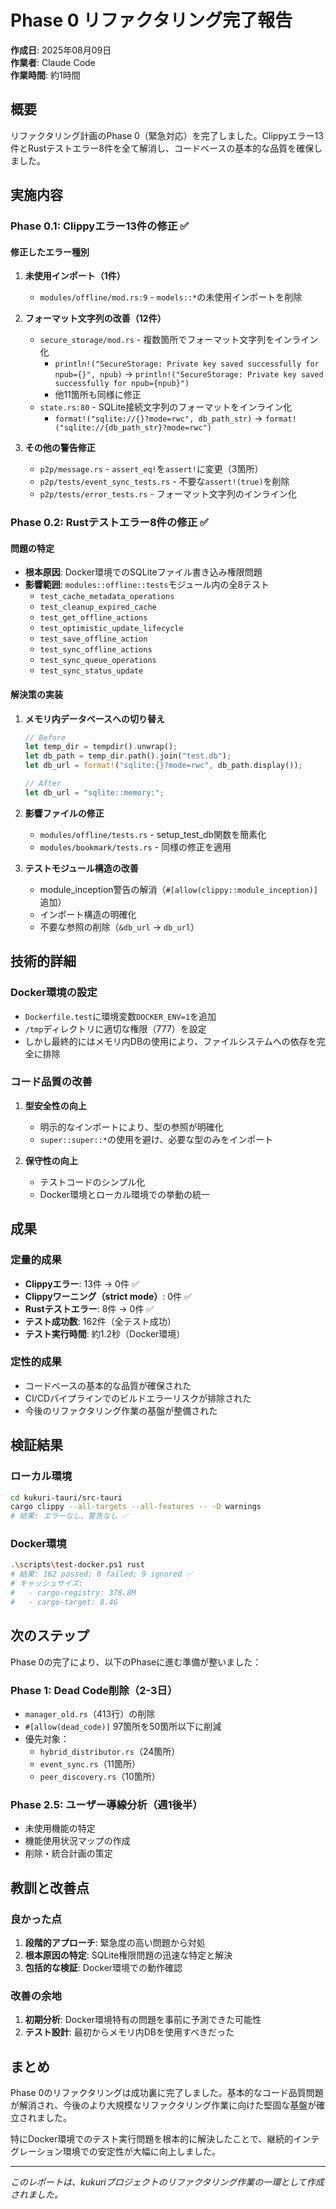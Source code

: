 # Phase 0 リファクタリング完了報告

**作成日**: 2025年08月09日  
**作業者**: Claude Code  
**作業時間**: 約1時間  

## 概要
リファクタリング計画のPhase 0（緊急対応）を完了しました。Clippyエラー13件とRustテストエラー8件を全て解消し、コードベースの基本的な品質を確保しました。

## 実施内容

### Phase 0.1: Clippyエラー13件の修正 ✅

#### 修正したエラー種別
1. **未使用インポート（1件）**
   - `modules/offline/mod.rs:9` - `models::*`の未使用インポートを削除

2. **フォーマット文字列の改善（12件）**
   - `secure_storage/mod.rs` - 複数箇所でフォーマット文字列をインライン化
     - `println!("SecureStorage: Private key saved successfully for npub={}", npub)` → `println!("SecureStorage: Private key saved successfully for npub={npub}")`
     - 他11箇所も同様に修正
   - `state.rs:80` - SQLite接続文字列のフォーマットをインライン化
     - `format!("sqlite://{}?mode=rwc", db_path_str)` → `format!("sqlite://{db_path_str}?mode=rwc")`

3. **その他の警告修正**
   - `p2p/message.rs` - `assert_eq!`を`assert!`に変更（3箇所）
   - `p2p/tests/event_sync_tests.rs` - 不要な`assert!(true)`を削除
   - `p2p/tests/error_tests.rs` - フォーマット文字列のインライン化

### Phase 0.2: Rustテストエラー8件の修正 ✅

#### 問題の特定
- **根本原因**: Docker環境でのSQLiteファイル書き込み権限問題
- **影響範囲**: `modules::offline::tests`モジュール内の全8テスト
  - `test_cache_metadata_operations`
  - `test_cleanup_expired_cache`
  - `test_get_offline_actions`
  - `test_optimistic_update_lifecycle`
  - `test_save_offline_action`
  - `test_sync_offline_actions`
  - `test_sync_queue_operations`
  - `test_sync_status_update`

#### 解決策の実装
1. **メモリ内データベースへの切り替え**
   ```rust
   // Before
   let temp_dir = tempdir().unwrap();
   let db_path = temp_dir.path().join("test.db");
   let db_url = format!("sqlite:{}?mode=rwc", db_path.display());
   
   // After
   let db_url = "sqlite::memory:";
   ```

2. **影響ファイルの修正**
   - `modules/offline/tests.rs` - setup_test_db関数を簡素化
   - `modules/bookmark/tests.rs` - 同様の修正を適用

3. **テストモジュール構造の改善**
   - module_inception警告の解消（`#[allow(clippy::module_inception)]`追加）
   - インポート構造の明確化
   - 不要な参照の削除（`&db_url` → `db_url`）

## 技術的詳細

### Docker環境の設定
- `Dockerfile.test`に環境変数`DOCKER_ENV=1`を追加
- `/tmp`ディレクトリに適切な権限（777）を設定
- しかし最終的にはメモリ内DBの使用により、ファイルシステムへの依存を完全に排除

### コード品質の改善
1. **型安全性の向上**
   - 明示的なインポートにより、型の参照が明確化
   - `super::super::*`の使用を避け、必要な型のみをインポート

2. **保守性の向上**
   - テストコードのシンプル化
   - Docker環境とローカル環境での挙動の統一

## 成果

### 定量的成果
- **Clippyエラー**: 13件 → 0件 ✅
- **Clippyワーニング（strict mode）**: 0件 ✅
- **Rustテストエラー**: 8件 → 0件 ✅
- **テスト成功数**: 162件（全テスト成功）
- **テスト実行時間**: 約1.2秒（Docker環境）

### 定性的成果
- コードベースの基本的な品質が確保された
- CI/CDパイプラインでのビルドエラーリスクが排除された
- 今後のリファクタリング作業の基盤が整備された

## 検証結果

### ローカル環境
```bash
cd kukuri-tauri/src-tauri
cargo clippy --all-targets --all-features -- -D warnings
# 結果: エラーなし、警告なし ✅
```

### Docker環境
```bash
.\scripts\test-docker.ps1 rust
# 結果: 162 passed; 0 failed; 9 ignored ✅
# キャッシュサイズ: 
#   - cargo-registry: 378.8M
#   - cargo-target: 8.4G
```

## 次のステップ

Phase 0の完了により、以下のPhaseに進む準備が整いました：

### Phase 1: Dead Code削除（2-3日）
- `manager_old.rs`（413行）の削除
- `#[allow(dead_code)]` 97箇所を50箇所以下に削減
- 優先対象：
  - `hybrid_distributor.rs`（24箇所）
  - `event_sync.rs`（11箇所）
  - `peer_discovery.rs`（10箇所）

### Phase 2.5: ユーザー導線分析（週1後半）
- 未使用機能の特定
- 機能使用状況マップの作成
- 削除・統合計画の策定

## 教訓と改善点

### 良かった点
1. **段階的アプローチ**: 緊急度の高い問題から対処
2. **根本原因の特定**: SQLite権限問題の迅速な特定と解決
3. **包括的な検証**: Docker環境での動作確認

### 改善の余地
1. **初期分析**: Docker環境特有の問題を事前に予測できた可能性
2. **テスト設計**: 最初からメモリ内DBを使用すべきだった

## まとめ

Phase 0のリファクタリングは成功裏に完了しました。基本的なコード品質問題が解消され、今後のより大規模なリファクタリング作業に向けた堅固な基盤が確立されました。

特にDocker環境でのテスト実行問題を根本的に解決したことで、継続的インテグレーション環境での安定性が大幅に向上しました。

---

*このレポートは、kukuriプロジェクトのリファクタリング作業の一環として作成されました。*